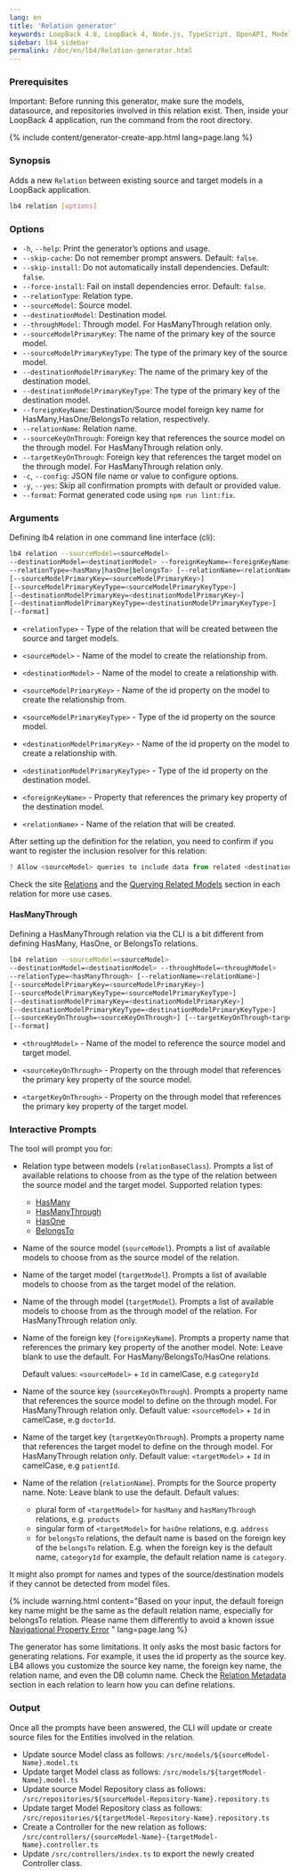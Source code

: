 ```yaml
---
lang: en
title: 'Relation generator'
keywords: LoopBack 4.0, LoopBack 4, Node.js, TypeScript, OpenAPI, Model Relation
sidebar: lb4_sidebar
permalink: /doc/en/lb4/Relation-generator.html
---
```


### Prerequisites

Important: Before running this generator, make sure the models, datasource, and
repositories involved in this relation exist. Then, inside your LoopBack 4
application, run the command from the root directory.

{% include content/generator-create-app.html lang=page.lang %}

### Synopsis

Adds a new `Relation` between existing source and target models in a LoopBack
application.

```sh
lb4 relation [options]
```

### Options

- `-h`, `--help`: Print the generator’s options and usage.
- `--skip-cache`: Do not remember prompt answers. Default: `false`.
- `--skip-install`: Do not automatically install dependencies. Default: `false`.
- `--force-install`: Fail on install dependencies error. Default: `false`.
- `--relationType`: Relation type.
- `--sourceModel`: Source model.
- `--destinationModel`: Destination model.
- `--throughModel`: Through model. For HasManyThrough relation only.
- `--sourceModelPrimaryKey`: The name of the primary key of the source model.
- `--sourceModelPrimaryKeyType`: The type of the primary key of the source
  model.
- `--destinationModelPrimaryKey`: The name of the primary key of the destination
  model.
- `--destinationModelPrimaryKeyType`: The type of the primary key of the
  destination model.
- `--foreignKeyName`: Destination/Source model foreign key name for
  HasMany,HasOne/BelongsTo relation, respectively.
- `--relationName`: Relation name.
- `--sourceKeyOnThrough`: Foreign key that references the source model on the
  through model. For HasManyThrough relation only.
- `--targetKeyOnThrough`: Foreign key that references the target model on the
  through model. For HasManyThrough relation only.
- `-c`, `--config`: JSON file name or value to configure options.
- `-y`, `--yes`: Skip all confirmation prompts with default or provided value.
- `--format`: Format generated code using `npm run lint:fix`.

### Arguments

Defining lb4 relation in one command line interface (cli):

```sh
lb4 relation --sourceModel=<sourceModel>
--destinationModel=<destinationModel> --foreignKeyName=<foreignKeyName>
--relationType=<hasMany|hasOne|belongsTo> [--relationName=<relationName>]
[--sourceModelPrimaryKey=<sourceModelPrimaryKey>]
[--sourceModelPrimaryKeyType=<sourceModelPrimaryKeyType>]
[--destinationModelPrimaryKey=<destinationModelPrimaryKey>]
[--destinationModelPrimaryKeyType=<destinationModelPrimaryKeyType>]
[--format]
```

- `<relationType>` - Type of the relation that will be created between the
  source and target models.

- `<sourceModel>` - Name of the model to create the relationship from.

- `<destinationModel>` - Name of the model to create a relationship with.

- `<sourceModelPrimaryKey>` - Name of the id property on the model to create the
  relationship from.

- `<sourceModelPrimaryKeyType>` - Type of the id property on the source model.

- `<destinationModelPrimaryKey>` - Name of the id property on the model to
  create a relationship with.

- `<destinationModelPrimaryKeyType>` - Type of the id property on the
  destination model.

- `<foreignKeyName>` - Property that references the primary key property of the
  destination model.

- `<relationName>` - Name of the relation that will be created.

After setting up the definition for the relation, you need to confirm if you
want to register the inclusion resolver for this relation:

```ts
? Allow <sourceModel> queries to include data from related <destinationModel> instances? (Y/n)
```

Check the site [Relations](HasMany-relation.md) and the
[Querying Related Models](HasMany-relation.md#querying-related-models) section
in each relation for more use cases.

#### HasManyThrough

Defining a HasManyThrough relation via the CLI is a bit different from defining
HasMany, HasOne, or BelongsTo relations.

```sh
lb4 relation --sourceModel=<sourceModel>
--destinationModel=<destinationModel> --throughModel=<throughModel>
--relationType=<hasManyThrough> [--relationName=<relationName>]
[--sourceModelPrimaryKey=<sourceModelPrimaryKey>]
[--sourceModelPrimaryKeyType=<sourceModelPrimaryKeyType>]
[--destinationModelPrimaryKey=<destinationModelPrimaryKey>]
[--destinationModelPrimaryKeyType=<destinationModelPrimaryKeyType>]
[--sourceKeyOnThrough=<sourceKeyOnThrough>] [--targetKeyOnThrough<targetKeyOnThrough>]
[--format]
```

- `<throughModel>` - Name of the model to reference the source model and target
  model.

- `<sourceKeyOnThrough>` - Property on the through model that references the
  primary key property of the source model.

- `<targetKeyOnThrough>` - Property on the through model that references the
  primary key property of the target model.

### Interactive Prompts

The tool will prompt you for:

- Relation type between models (`relationBaseClass`). Prompts a list of
  available relations to choose from as the type of the relation between the
  source model and the target model. Supported relation types:

  - [HasMany](HasMany-relation.md)
  - [HasManyThrough](HasManyThrough-relation.md)
  - [HasOne](HasOne-relation.md)
  - [BelongsTo](BelongsTo-relation.md)

- Name of the source model (`sourceModel`). Prompts a list of available models
  to choose from as the source model of the relation.

- Name of the target model (`targetModel`). Prompts a list of available models
  to choose from as the target model of the relation.

- Name of the through model (`targetModel`). Prompts a list of available models
  to choose from as the through model of the relation. For HasManyThrough
  relation only.

- Name of the foreign key (`foreignKeyName`). Prompts a property name that
  references the primary key property of the another model. Note: Leave blank to
  use the default. For HasMany/BelongsTo/HasOne relations.

  Default values: `<sourceModel>` + `Id` in camelCase, e.g `categoryId`

- Name of the source key (`sourceKeyOnThrough`). Prompts a property name that
  references the source model to define on the through model. For HasManyThrough
  relation only. Default value: `<sourceModel>` + `Id` in camelCase, e.g
  `doctorId`.

- Name of the target key (`targetKeyOnThrough`). Prompts a property name that
  references the target model to define on the through model. For HasManyThrough
  relation only. Default value: `<targetModel>` + `Id` in camelCase, e.g
  `patientId`.

- Name of the relation (`relationName`). Prompts for the Source property name.
  Note: Leave blank to use the default. Default values:

  - plural form of `<targetModel>` for `hasMany` and `hasManyThrough` relations,
    e.g. `products`
  - singular form of `<targetModel>` for `hasOne` relations, e.g. `address`
  - for `belongsTo` relations, the default name is based on the foreign key of
    the `belongsTo` relation. E.g. when the foreign key is the default name,
    `categoryId` for example, the default relation name is `category`.

It might also prompt for names and types of the source/destination models if
they cannot be detected from model files.

{% include warning.html content="Based on your input, the default foreign key name might be the same as the default relation name, especially for belongsTo relation. Please name them differently to avoid a known issue [Navigational Property Error](https://github.com/strongloop/loopback-next/issues/4392)
" lang=page.lang %}

The generator has some limitations. It only asks the most basic factors for
generating relations. For example, it uses the id property as the source key.
LB4 allows you customize the source key name, the foreign key name, the relation
name, and even the DB column name. Check the
[Relation Metadata](HasMany-relation.md#relation-metadata) section in each
relation to learn how you can define relations.

### Output

Once all the prompts have been answered, the CLI will update or create source
files for the Entities involved in the relation.

- Update source Model class as follows:
  `/src/models/${sourceModel-Name}.model.ts`
- Update target Model class as follows:
  `/src/models/${targetModel-Name}.model.ts`
- Update source Model Repository class as follows:
  `/src/repositories/${sourceModel-Repository-Name}.repository.ts`
- Update target Model Repository class as follows:
  `/src/repositories/${targetModel-Repository-Name}.repository.ts`
- Create a Controller for the new relation as follows:
  `/src/controllers/{sourceModel-Name}-{targetModel-Name}.controller.ts`
- Update `/src/controllers/index.ts` to export the newly created Controller
  class.

